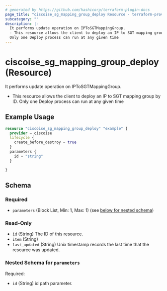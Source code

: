 ```yaml
---
# generated by https://github.com/hashicorp/terraform-plugin-docs
page_title: "ciscoise_sg_mapping_group_deploy Resource - terraform-provider-ciscoise"
subcategory: ""
description: |-
  It performs update operation on IPToSGTMappingGroup.
  - This resource allows the client to deploy an IP to SGT mapping group by ID.
  Only one Deploy process can run at any given time
---
```


# ciscoise_sg_mapping_group_deploy (Resource)

It performs update operation on IPToSGTMappingGroup.
- This resource allows the client to deploy an IP to SGT mapping group by ID.
Only one Deploy process can run at any given time

## Example Usage

```terraform
resource "ciscoise_sg_mapping_group_deploy" "example" {
  provider = ciscoise
  lifecycle {
    create_before_destroy = true
  }
  parameters {
    id = "string"
  }

}
```

<!-- schema generated by tfplugindocs -->
## Schema

### Required

- `parameters` (Block List, Min: 1, Max: 1) (see [below for nested schema](#nestedblock--parameters))

### Read-Only

- `id` (String) The ID of this resource.
- `item` (String)
- `last_updated` (String) Unix timestamp records the last time that the resource was updated.

<a id="nestedblock--parameters"></a>
### Nested Schema for `parameters`

Required:

- `id` (String) id path parameter.


